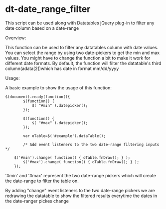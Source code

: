 dt-date_range_filter
====================

This script can be used along with Datatables jQuery plug-in to filter any date column based on a date-range

Overview:

This function can be used to filter any datatables column with date values. You can select the range by using two date-pickers to get the min and max values. You might have to change the function a bit to make it work for different date formats. By default, the function will filter the datatable's third column(adata[2])which has date in format mm/dd/yyyy


Usage:

A basic example to show the usage of this function:


	$(document).ready(function(){
	        $(function() {
	            $( "#min" ).datepicker();
	        });
			 
	        $(function() {
	            $( "#max" ).datepicker();
	        });
	        
	        var oTable=$('#example').dataTable();
	                
	        /* Add event listeners to the two date-range filtering inputs */
					
		$('#min').change( function() { oTable.fnDraw(); } );
	        $('#max').change( function() { oTable.fnDraw(); } );
    	});
    


'#min' and '#max' represent the two date-range pickers which will create the date-range to filter the table on.
    
By adding "change" event listeners to the two date-range pickers we are redrawing the datatable to show the filtered results everytime the dates in the date-ranger pickes change 
